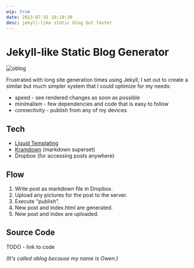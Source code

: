 ```yaml
---
wip: true
date: 2013-07-31 10:19:30
desc: jekyll-like static blog but faster
---
```


Jekyll-like Static Blog Generator
=================================

![oblog]({{site.url}}/images/oblog/oblog.png)

Frustrated with long site generation times using Jekyll, I set out to create a similar but much simpler system that I could optimize for my needs:

* speed - see rendered changes as soon as possible
* minimalism - few dependencies and code that is easy to follow
* connectivity - publish from any of my devices

## Tech

* [Liquid Templating](http://liquidmarkup.org/)
* [Kramdown](http://kramdown.rubyforge.org/) (markdown superset)
* Dropbox (for accessing posts anywhere)

## Flow

1. Write post as markdown file in Dropbox.
2. Upload any pictures for the post to the server.
3. Execute "publish".
4. New post and index.html are generated.
5. New post and index are uploaded.

Source Code
-----------

TODO - link to code

_(It's called oblog because my name is Owen.)_
